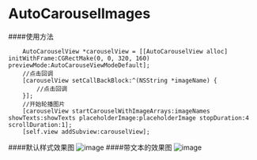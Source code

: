 # AutoCarouselImages

####使用方法
```objc
    AutoCarouselView *carouselView = [[AutoCarouselView alloc] initWithFrame:CGRectMake(0, 0, 320, 160) previewMode:AutoCarouseViewModeDefault];
    //点击回调
    [carouselView setCallBackBlock:^(NSString *imageName) {
        //点击回调
    }];
    //开始轮播图片
    [carouselView startCarouselWithImageArrays:imageNames showTexts:showTexts placeholderImage:placeholderImage stopDuration:4 scrollDuration:1];
    [self.view addSubview:carouselView];
```

####默认样式效果图
![image](https://github.com/longitachi/AutoCarouselImages/blob/master/效果图/默认样式.gif)
####带文本的效果图
![image](https://github.com/longitachi/AutoCarouselImages/blob/master/效果图/带文本样式.gif)
